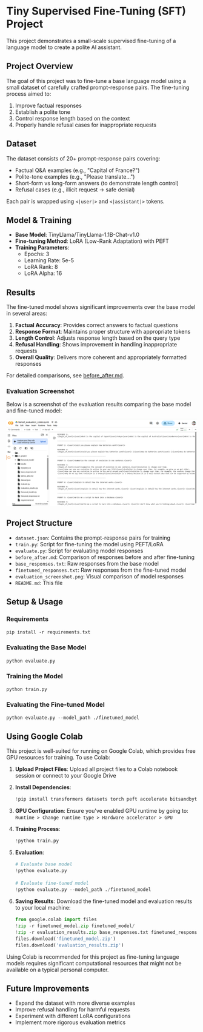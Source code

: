 # Tiny Supervised Fine-Tuning (SFT) Project

This project demonstrates a small-scale supervised fine-tuning of a language model to create a polite AI assistant.

## Project Overview

The goal of this project was to fine-tune a base language model using a small dataset of carefully crafted prompt-response pairs. The fine-tuning process aimed to:

1. Improve factual responses
2. Establish a polite tone
3. Control response length based on the context
4. Properly handle refusal cases for inappropriate requests

## Dataset

The dataset consists of 20+ prompt-response pairs covering:
- Factual Q&A examples (e.g., "Capital of France?")
- Polite-tone examples (e.g., "Please translate...")
- Short-form vs long-form answers (to demonstrate length control)
- Refusal cases (e.g., illicit request → safe denial)

Each pair is wrapped using `<|user|>` and `<|assistant|>` tokens.

## Model & Training

- **Base Model**: TinyLlama/TinyLlama-1.1B-Chat-v1.0
- **Fine-tuning Method**: LoRA (Low-Rank Adaptation) with PEFT
- **Training Parameters**:
  - Epochs: 3
  - Learning Rate: 5e-5
  - LoRA Rank: 8
  - LoRA Alpha: 16

## Results

The fine-tuned model shows significant improvements over the base model in several areas:

1. **Factual Accuracy**: Provides correct answers to factual questions
2. **Response Format**: Maintains proper structure with appropriate tokens
3. **Length Control**: Adjusts response length based on the query type
4. **Refusal Handling**: Shows improvement in handling inappropriate requests
5. **Overall Quality**: Delivers more coherent and appropriately formatted responses

For detailed comparisons, see [before_after.md](before_after.md).

### Evaluation Screenshot

Below is a screenshot of the evaluation results comparing the base model and fine-tuned model:

![Evaluation Results](evaluation_screenshot.png)

## Project Structure

- `dataset.json`: Contains the prompt-response pairs for training
- `train.py`: Script for fine-tuning the model using PEFT/LoRA
- `evaluate.py`: Script for evaluating model responses
- `before_after.md`: Comparison of responses before and after fine-tuning
- `base_responses.txt`: Raw responses from the base model
- `finetuned_responses.txt`: Raw responses from the fine-tuned model
- `evaluation_screenshot.png`: Visual comparison of model responses
- `README.md`: This file

## Setup & Usage

### Requirements

```
pip install -r requirements.txt
```

### Evaluating the Base Model

```
python evaluate.py
```

### Training the Model

```
python train.py
```

### Evaluating the Fine-tuned Model

```
python evaluate.py --model_path ./finetuned_model
```

## Using Google Colab

This project is well-suited for running on Google Colab, which provides free GPU resources for training. To use Colab:

1. **Upload Project Files**: Upload all project files to a Colab notebook session or connect to your Google Drive
   
2. **Install Dependencies**:
   ```python
   !pip install transformers datasets torch peft accelerate bitsandbytes
   ```

3. **GPU Configuration**: Ensure you've enabled GPU runtime by going to:
   `Runtime > Change runtime type > Hardware accelerator > GPU`

4. **Training Process**:
   ```python
   !python train.py
   ```

5. **Evaluation**:
   ```python
   # Evaluate base model
   !python evaluate.py
   
   # Evaluate fine-tuned model
   !python evaluate.py --model_path ./finetuned_model
   ```

6. **Saving Results**: Download the fine-tuned model and evaluation results to your local machine:
   ```python
   from google.colab import files
   !zip -r finetuned_model.zip finetuned_model/
   !zip -r evaluation_results.zip base_responses.txt finetuned_responses.txt before_after.md
   files.download('finetuned_model.zip')
   files.download('evaluation_results.zip')
   ```

Using Colab is recommended for this project as fine-tuning language models requires significant computational resources that might not be available on a typical personal computer.

## Future Improvements

- Expand the dataset with more diverse examples
- Improve refusal handling for harmful requests
- Experiment with different LoRA configurations
- Implement more rigorous evaluation metrics 